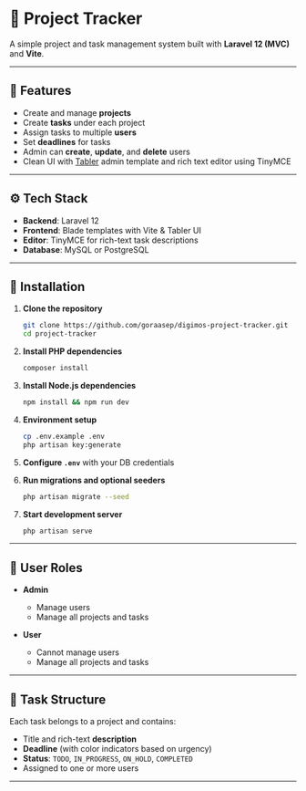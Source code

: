 # 📂 Project Tracker

A simple project and task management system built with **Laravel 12 (MVC)** and **Vite**.

---

## 🚀 Features

* Create and manage **projects**
* Create **tasks** under each project
* Assign tasks to multiple **users**
* Set **deadlines** for tasks
* Admin can **create**, **update**, and **delete** users
* Clean UI with [Tabler](https://tabler.io) admin template and rich text editor using TinyMCE

---

## ⚙️ Tech Stack

* **Backend**: Laravel 12
* **Frontend**: Blade templates with Vite & Tabler UI
* **Editor**: TinyMCE for rich-text task descriptions
* **Database**: MySQL or PostgreSQL

---

## 🔧 Installation

1. **Clone the repository**

   ```bash
   git clone https://github.com/goraasep/digimos-project-tracker.git
   cd project-tracker
   ```

2. **Install PHP dependencies**

   ```bash
   composer install
   ```

3. **Install Node.js dependencies**

   ```bash
   npm install && npm run dev
   ```

4. **Environment setup**

   ```bash
   cp .env.example .env
   php artisan key:generate
   ```

5. **Configure `.env`** with your DB credentials

6. **Run migrations and optional seeders**

   ```bash
   php artisan migrate --seed
   ```

7. **Start development server**

   ```bash
   php artisan serve
   ```

---

## 👥 User Roles

* **Admin**

  * Manage users
  * Manage all projects and tasks
* **User**

  * Cannot manage users
  * Manage all projects and tasks

---

## 📅 Task Structure

Each task belongs to a project and contains:

* Title and rich-text **description**
* **Deadline** (with color indicators based on urgency)
* **Status**: `TODO`, `IN_PROGRESS`, `ON_HOLD`, `COMPLETED`
* Assigned to one or more users

---
